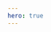 ```yaml
---
hero: true
---
```


<script setup>
import HomePage from "./components/HomePage.vue";
import HomePage_Bio from "./components/HomePage_Bio.vue"
import HomePage_Features from "./components/HomePage_Features.vue"
</script>

<HomePage :dummyFeatures="8">
	<template #Bio>
		<HomePage_Bio/>
	</template>
	<template #Features>
		<HomePage_Features/>
	</template>
</HomePage>


